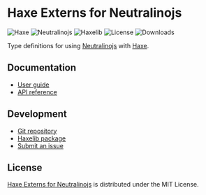 # Haxe Externs for Neutralinojs
![Haxe](https://badgen.net/badge/haxe/%3E%3D4.3.0/green) ![Neutralinojs](https://badgen.net/badge/neutralinojs/%3E%3D4.15.0/green) ![Haxelib](https://badgen.net/haxelib/v/neutralinojs) ![License](https://badgen.net/haxelib/license/neutralinojs) ![Downloads](https://badgen.net/haxelib/d/neutralinojs)

Type definitions for using [Neutralinojs](https://neutralino.js.org) with [Haxe](https://haxe.org).

## Documentation
- [User guide](https://cedx.github.io/neutralinojs.hx)
- [API reference](https://cedx.github.io/neutralinojs.hx/api)

## Development
- [Git repository](https://github.com/cedx/neutralinojs.hx)
- [Haxelib package](https://lib.haxe.org/p/neutralinojs)
- [Submit an issue](https://github.com/cedx/neutralinojs.hx/issues)

## License
[Haxe Externs for Neutralinojs](https://github.com/cedx/neutralinojs.hx) is distributed under the MIT License.
